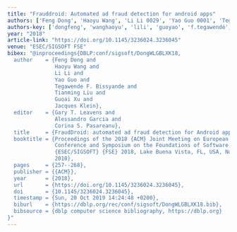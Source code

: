 ```yaml
---
title: "Frauddroid: Automated ad fraud detection for android apps"
authors: ['Feng Dong', 'Haoyu Wang', 'Li Li 0029', 'Yao Guo 0001', 'Tegawendé F. Bissyandé', 'Tianming Liu', 'Guoai Xu', 'Jacques Klein']
authors-key: ['dongfeng', 'wanghaoyu', 'lili', 'guoyao', 'f.tegawendé', 'liutianming', 'xuguoai', 'kleinjacques']
year: "2018"
article-link: "https://doi.org/10.1145/3236024.3236045"
venue: "ESEC/SIGSOFT FSE"
bibex: "@inproceedings{DBLP:conf/sigsoft/DongWLGBLXK18,
  author    = {Feng Dong and
               Haoyu Wang and
               Li Li and
               Yao Guo and
               Tegawende F. Bissyande and
               Tianming Liu and
               Guoai Xu and
               Jacques Klein},
  editor    = {Gary T. Leavens and
               Alessandro Garcia and
               Corina S. Pasareanu},
  title     = {FraudDroid: automated ad fraud detection for Android apps},
  booktitle = {Proceedings of the 2018 {ACM} Joint Meeting on European Software Engineering
               Conference and Symposium on the Foundations of Software Engineering,
               {ESEC/SIGSOFT} {FSE} 2018, Lake Buena Vista, FL, USA, November 04-09,
               2018},
  pages     = {257--268},
  publisher = {{ACM}},
  year      = {2018},
  url       = {https://doi.org/10.1145/3236024.3236045},
  doi       = {10.1145/3236024.3236045},
  timestamp = {Sun, 20 Oct 2019 14:24:48 +0200},
  biburl    = {https://dblp.org/rec/conf/sigsoft/DongWLGBLXK18.bib},
  bibsource = {dblp computer science bibliography, https://dblp.org}
}"
---
```


